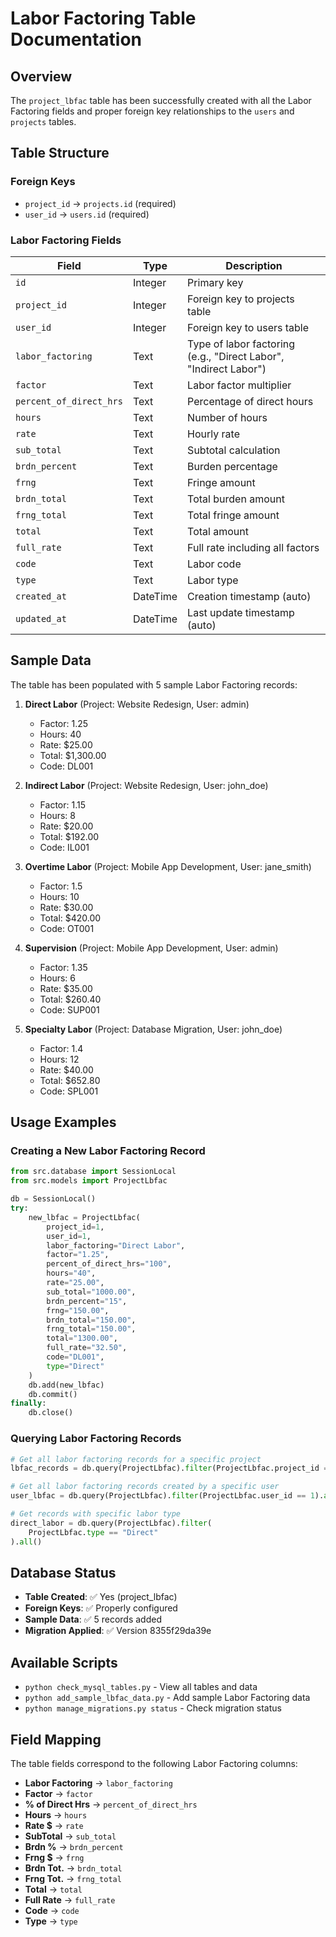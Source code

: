 # Labor Factoring Table Documentation

## Overview

The `project_lbfac` table has been successfully created with all the Labor Factoring fields and proper foreign key relationships to the `users` and `projects` tables.

## Table Structure

### Foreign Keys
- `project_id` → `projects.id` (required)
- `user_id` → `users.id` (required)

### Labor Factoring Fields
| Field | Type | Description |
|-------|------|-------------|
| `id` | Integer | Primary key |
| `project_id` | Integer | Foreign key to projects table |
| `user_id` | Integer | Foreign key to users table |
| `labor_factoring` | Text | Type of labor factoring (e.g., "Direct Labor", "Indirect Labor") |
| `factor` | Text | Labor factor multiplier |
| `percent_of_direct_hrs` | Text | Percentage of direct hours |
| `hours` | Text | Number of hours |
| `rate` | Text | Hourly rate |
| `sub_total` | Text | Subtotal calculation |
| `brdn_percent` | Text | Burden percentage |
| `frng` | Text | Fringe amount |
| `brdn_total` | Text | Total burden amount |
| `frng_total` | Text | Total fringe amount |
| `total` | Text | Total amount |
| `full_rate` | Text | Full rate including all factors |
| `code` | Text | Labor code |
| `type` | Text | Labor type |
| `created_at` | DateTime | Creation timestamp (auto) |
| `updated_at` | DateTime | Last update timestamp (auto) |

## Sample Data

The table has been populated with 5 sample Labor Factoring records:

1. **Direct Labor** (Project: Website Redesign, User: admin)
   - Factor: 1.25
   - Hours: 40
   - Rate: $25.00
   - Total: $1,300.00
   - Code: DL001

2. **Indirect Labor** (Project: Website Redesign, User: john_doe)
   - Factor: 1.15
   - Hours: 8
   - Rate: $20.00
   - Total: $192.00
   - Code: IL001

3. **Overtime Labor** (Project: Mobile App Development, User: jane_smith)
   - Factor: 1.5
   - Hours: 10
   - Rate: $30.00
   - Total: $420.00
   - Code: OT001

4. **Supervision** (Project: Mobile App Development, User: admin)
   - Factor: 1.35
   - Hours: 6
   - Rate: $35.00
   - Total: $260.40
   - Code: SUP001

5. **Specialty Labor** (Project: Database Migration, User: john_doe)
   - Factor: 1.4
   - Hours: 12
   - Rate: $40.00
   - Total: $652.80
   - Code: SPL001

## Usage Examples

### Creating a New Labor Factoring Record
```python
from src.database import SessionLocal
from src.models import ProjectLbfac

db = SessionLocal()
try:
    new_lbfac = ProjectLbfac(
        project_id=1,
        user_id=1,
        labor_factoring="Direct Labor",
        factor="1.25",
        percent_of_direct_hrs="100",
        hours="40",
        rate="25.00",
        sub_total="1000.00",
        brdn_percent="15",
        frng="150.00",
        brdn_total="150.00",
        frng_total="150.00",
        total="1300.00",
        full_rate="32.50",
        code="DL001",
        type="Direct"
    )
    db.add(new_lbfac)
    db.commit()
finally:
    db.close()
```

### Querying Labor Factoring Records
```python
# Get all labor factoring records for a specific project
lbfac_records = db.query(ProjectLbfac).filter(ProjectLbfac.project_id == 1).all()

# Get all labor factoring records created by a specific user
user_lbfac = db.query(ProjectLbfac).filter(ProjectLbfac.user_id == 1).all()

# Get records with specific labor type
direct_labor = db.query(ProjectLbfac).filter(
    ProjectLbfac.type == "Direct"
).all()
```

## Database Status

- **Table Created**: ✅ Yes (project_lbfac)
- **Foreign Keys**: ✅ Properly configured
- **Sample Data**: ✅ 5 records added
- **Migration Applied**: ✅ Version 8355f29da39e

## Available Scripts

- `python check_mysql_tables.py` - View all tables and data
- `python add_sample_lbfac_data.py` - Add sample Labor Factoring data
- `python manage_migrations.py status` - Check migration status

## Field Mapping

The table fields correspond to the following Labor Factoring columns:
- **Labor Factoring** → `labor_factoring`
- **Factor** → `factor`
- **% of Direct Hrs** → `percent_of_direct_hrs`
- **Hours** → `hours`
- **Rate $** → `rate`
- **SubTotal** → `sub_total`
- **Brdn %** → `brdn_percent`
- **Frng $** → `frng`
- **Brdn Tot.** → `brdn_total`
- **Frng Tot.** → `frng_total`
- **Total** → `total`
- **Full Rate** → `full_rate`
- **Code** → `code`
- **Type** → `type` 